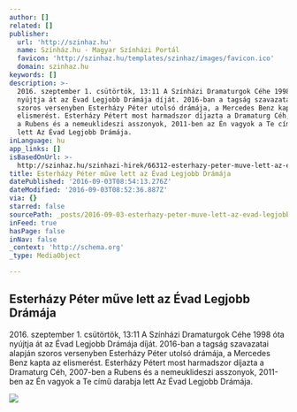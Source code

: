 ```yaml
---
author: []
related: []
publisher:
  url: 'http://szinhaz.hu'
  name: Színház.hu - Magyar Színházi Portál
  favicon: 'http://szinhaz.hu/templates/szinhaz/images/favicon.ico'
  domain: szinhaz.hu
keywords: []
description: >-
  2016. szeptember 1. csütörtök, 13:11 A Színházi Dramaturgok Céhe 1998 óta
  nyújtja át az Évad Legjobb Drámája díját. 2016-ban a tagság szavazatai alapján
  szoros versenyben Esterházy Péter utolsó drámája, a Mercedes Benz kapta az
  elismerést. Esterházy Pétert most harmadszor díjazta a Dramaturg Céh, 2007-ben
  a Rubens és a nemeuklideszi asszonyok, 2011-ben az Én vagyok a Te című darabja
  lett Az Évad Legjobb Drámája.
inLanguage: hu
app_links: []
isBasedOnUrl: >-
  http://szinhaz.hu/szinhazi-hirek/66312-esterhazy-peter-muve-lett-az-evad-legjobb-dramaja
title: Esterházy Péter műve lett az Évad Legjobb Drámája
datePublished: '2016-09-03T08:54:13.276Z'
dateModified: '2016-09-03T08:52:36.887Z'
via: {}
starred: false
sourcePath: _posts/2016-09-03-esterhazy-peter-muve-lett-az-evad-legjobb-dramaja.md
inFeed: true
hasPage: false
inNav: false
_context: 'http://schema.org'
_type: MediaObject

---
```

<article style=""><h1>Esterházy Péter műve lett az Évad Legjobb Drámája</h1><p>2016. szeptember 1. csütörtök, 13:11 A Színházi Dramaturgok Céhe 1998 óta nyújtja át az Évad Legjobb Drámája díját. 2016-ban a tagság szavazatai alapján szoros versenyben Esterházy Péter utolsó drámája, a Mercedes Benz kapta az elismerést. Esterházy Pétert most harmadszor díjazta a Dramaturg Céh, 2007-ben a Rubens és a nemeuklideszi asszonyok, 2011-ben az Én vagyok a Te című darabja lett Az Évad Legjobb Drámája.</p><img src="http://szinhaz.hu/images/aktualis/2016/09_szept/09_02/esterhazy_peter.jpg" /></article>